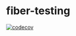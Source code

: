 # fiber-testing

[![codecov](https://codecov.io/gh/directoryxx/auth-go/branch/master/graph/badge.svg)](https://codecov.io/gh/directoryxx/fiber-testing)
